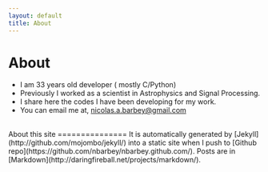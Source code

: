 ```yaml
---
layout: default
title: About
---
```


About
========

* I am 33 years old developer ( mostly C/Python)
* Previously I worked as a  scientist in Astrophysics and Signal Processing.
* I share here the codes I have been developing for my work.
* You can email me at, <a href="mailto:nicolas.a.barbey@gmail.com">nicolas.a.barbey@gmail.com</a>   
   
<br />
About this site
===============
It is automatically generated by
[Jekyll](http://github.com/mojombo/jekyll/) into a static site when
I push to
[Github repo](https://github.com/nbarbey/nbarbey.github.com/). Posts
are in [Markdown](http://daringfireball.net/projects/markdown/).
<br />  
